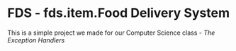 ﻿# FDS - fds.item.Food Delivery System
This is a simple project we made for our Computer Science class - *The Exception Handlers*